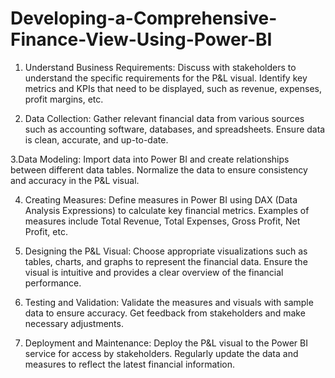 # Developing-a-Comprehensive-Finance-View-Using-Power-BI
1. Understand Business Requirements: 
Discuss with stakeholders to understand the specific requirements for the P&L visual.
Identify key metrics and KPIs that need to be displayed, such as revenue, expenses, profit margins, etc.

2. Data Collection:
Gather relevant financial data from various sources such as accounting software, databases, and spreadsheets.
Ensure data is clean, accurate, and up-to-date.

3.Data Modeling:
Import data into Power BI and create relationships between different data tables.
Normalize the data to ensure consistency and accuracy in the P&L visual.

4. Creating Measures:
Define measures in Power BI using DAX (Data Analysis Expressions) to calculate key financial metrics.
Examples of measures include Total Revenue, Total Expenses, Gross Profit, Net Profit, etc.

5. Designing the P&L Visual:
Choose appropriate visualizations such as tables, charts, and graphs to represent the financial data.
Ensure the visual is intuitive and provides a clear overview of the financial performance.

6. Testing and Validation:
Validate the measures and visuals with sample data to ensure accuracy.
Get feedback from stakeholders and make necessary adjustments.

7. Deployment and Maintenance:
Deploy the P&L visual to the Power BI service for access by stakeholders.
Regularly update the data and measures to reflect the latest financial information.
